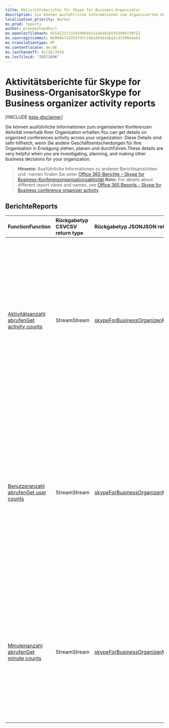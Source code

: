 ```yaml
---
title: Aktivitätsberichte für Skype for Business-Organisator
description: Sie können ausführliche Informationen zum organisierten Konferenzen Aktivität innerhalb Ihrer Organisation erhalten. Diese Details sind sehr hilfreich, wenn Sie andere Geschäftsentscheidungen für Ihre Organisation in Erwägung ziehen, planen und durchführen.
localization_priority: Normal
ms.prod: reports
author: pranoychaudhuri
ms.openlocfilehash: 8254221fc32b299b4d1a1de48165f6349b739f22
ms.sourcegitcommit: 66066b71d353fd7c2481d43b1dba2c33390eee61
ms.translationtype: MT
ms.contentlocale: de-DE
ms.lasthandoff: 01/26/2019
ms.locfileid: "29572696"
---
```

# <a name="skype-for-business-organizer-activity-reports"></a><span data-ttu-id="d8a09-104">Aktivitätsberichte für Skype for Business-Organisator</span><span class="sxs-lookup"><span data-stu-id="d8a09-104">Skype for Business organizer activity reports</span></span>

[!INCLUDE [beta-disclaimer](../../includes/beta-disclaimer.md)]

<span data-ttu-id="d8a09-105">Sie können ausführliche Informationen zum organisierten Konferenzen Aktivität innerhalb Ihrer Organisation erhalten.</span><span class="sxs-lookup"><span data-stu-id="d8a09-105">You can get details on organized conferences activity across your organization.</span></span> <span data-ttu-id="d8a09-106">Diese Details sind sehr hilfreich, wenn Sie andere Geschäftsentscheidungen für Ihre Organisation in Erwägung ziehen, planen und durchführen.</span><span class="sxs-lookup"><span data-stu-id="d8a09-106">These details are very helpful when you are investigating, planning, and making other business decisions for your organization.</span></span>

> <span data-ttu-id="d8a09-107">**Hinweis:** Ausführliche Informationen zu anderen Berichtsansichten und -namen finden Sie unter [Office 365-Berichte – Skype for Business-Konferenzorganisationsaktivität](https://support.office.com/client/Skype-for-Business-Online-conference-organized-activity-03a255d4-0e1d-4b24-b73d-7a62fae36254).</span><span class="sxs-lookup"><span data-stu-id="d8a09-107">**Note:** For details about different report views and names, see [Office 365 Reports - Skype for Business conference organizer activity](https://support.office.com/client/Skype-for-Business-Online-conference-organized-activity-03a255d4-0e1d-4b24-b73d-7a62fae36254).</span></span>

## <a name="reports"></a><span data-ttu-id="d8a09-108">Berichte</span><span class="sxs-lookup"><span data-stu-id="d8a09-108">Reports</span></span>

| <span data-ttu-id="d8a09-109">Function</span><span class="sxs-lookup"><span data-stu-id="d8a09-109">Function</span></span>                                 | <span data-ttu-id="d8a09-110">Rückgabetyp CSV</span><span class="sxs-lookup"><span data-stu-id="d8a09-110">CSV return type</span></span> | <span data-ttu-id="d8a09-111">Rückgabetyp JSON</span><span class="sxs-lookup"><span data-stu-id="d8a09-111">JSON return type</span></span>                         | <span data-ttu-id="d8a09-112">Beschreibung</span><span class="sxs-lookup"><span data-stu-id="d8a09-112">Description</span></span>                              |
| :--------------------------------------- | :-------------- | :--------------------------------------- | ---------------------------------------- |
| [<span data-ttu-id="d8a09-113">Aktivitätsanzahl abrufen</span><span class="sxs-lookup"><span data-stu-id="d8a09-113">Get activity counts</span></span>](../api/reportroot-getskypeforbusinessorganizeractivitycounts.md) | <span data-ttu-id="d8a09-114">Stream</span><span class="sxs-lookup"><span data-stu-id="d8a09-114">Stream</span></span>          | [<span data-ttu-id="d8a09-115">skypeForBusinessOrganizerActivityCounts</span><span class="sxs-lookup"><span data-stu-id="d8a09-115">skypeForBusinessOrganizerActivityCounts</span></span>](../resources/skypeforbusinessorganizeractivitycounts.md) | <span data-ttu-id="d8a09-116">Erhalten Sie Informationen über die Anzahl und die Art der von Benutzern aus Ihrem Unternehmen gehaltenen und organisierten Konferenzsitzungen.</span><span class="sxs-lookup"><span data-stu-id="d8a09-116">Get usage trends on the number and type of conference sessions held and organized by users in your organization.</span></span> <span data-ttu-id="d8a09-117">Zu den Arten von Konferenzsitzungen gehören Chat, Audio/Video, Anwendungsfreigabe, Web, Einwahl/Auswahl Drittanbieter und Einwahl/Auswahl Microsoft.</span><span class="sxs-lookup"><span data-stu-id="d8a09-117">Types of conference sessions include IM, audio/video, application sharing, web, dial-in/out - 3rd party, and Dial-in/out Microsoft.</span></span> |
| [<span data-ttu-id="d8a09-118">Benutzeranzahl abrufen</span><span class="sxs-lookup"><span data-stu-id="d8a09-118">Get user counts</span></span>](../api/reportroot-getskypeforbusinessorganizeractivityusercounts.md) | <span data-ttu-id="d8a09-119">Stream</span><span class="sxs-lookup"><span data-stu-id="d8a09-119">Stream</span></span>          | [<span data-ttu-id="d8a09-120">skypeForBusinessOrganizerActivityUserCounts</span><span class="sxs-lookup"><span data-stu-id="d8a09-120">skypeForBusinessOrganizerActivityUserCounts</span></span>](../resources/skypeforbusinessorganizeractivityusercounts.md) | <span data-ttu-id="d8a09-121">Erhalten Sie Informationen über die Anzahl der eindeutigen Benutzer und die Art der von Benutzern in Ihrer Organisation gehaltenen und organisierten Konferenzsitzungen.</span><span class="sxs-lookup"><span data-stu-id="d8a09-121">Get usage trends on the number of unique users and type of conference sessions held and organized by users in your organization.</span></span> <span data-ttu-id="d8a09-122">Zu den Arten von Konferenzsitzungen gehören Chat, Audio/Video, Anwendungsfreigabe, Web, Einwahl/Auswahl Drittanbieter und Einwahl/Auswahl Microsoft.</span><span class="sxs-lookup"><span data-stu-id="d8a09-122">Types of conference sessions include IM, audio/video, application sharing, web, dial-in/out - 3rd party, and dial-in/out Microsoft.</span></span> |
| [<span data-ttu-id="d8a09-123">Minutenanzahl abrufen</span><span class="sxs-lookup"><span data-stu-id="d8a09-123">Get minute counts</span></span>](../api/reportroot-getskypeforbusinessorganizeractivityminutecounts.md) | <span data-ttu-id="d8a09-124">Stream</span><span class="sxs-lookup"><span data-stu-id="d8a09-124">Stream</span></span>          | [<span data-ttu-id="d8a09-125">skypeForBusinessOrganizerActivityMinuteCounts</span><span class="sxs-lookup"><span data-stu-id="d8a09-125">skypeForBusinessOrganizerActivityMinuteCounts</span></span>](../resources/skypeforbusinessorganizeractivityminutecounts.md) | <span data-ttu-id="d8a09-126">Erhalten Sie Informationen über die Dauer (in Minuten) und die Art der von Benutzern aus Ihrem Unternehmen gehaltenen und organisierten Konferenzsitzungen.</span><span class="sxs-lookup"><span data-stu-id="d8a09-126">Get usage trends on the length in minutes and type of conference sessions held and organized by users in your organization.</span></span> <span data-ttu-id="d8a09-127">Arten von Konferenzsitzungen sind Audio/Video und Einwahl/Auswahl - Microsoft.</span><span class="sxs-lookup"><span data-stu-id="d8a09-127">Types of conference sessions include audio/video, and dial-in and dial-out - Microsoft.</span></span> |
<!--
{
  "type": "#page.annotation",
  "suppressions": [
    "Error: /api-reference/beta/resources/skype-for-business-organizer-activity-reports.md:\r\n      Exception processing links.\r\n    System.ArgumentException: Link Definition was null. Link text: !INCLUDE [beta-disclaimer](../../includes/beta-disclaimer.md)\r\n      at ApiDoctor.Validation.DocFile.get_LinkDestinations()\r\n      at ApiDoctor.Validation.DocSet.ValidateLinks(Boolean includeWarnings, String[] relativePathForFiles, IssueLogger issues, Boolean requireFilenameCaseMatch, Boolean printOrphanedFiles)"
  ]
}
-->
